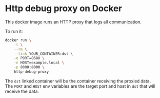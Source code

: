 # Http debug proxy on Docker

This docker image runs an HTTP proxy that logs all communication.

To run it:

```bash
docker run \
    -t \
    --rm \
    --link YOUR_CONTAINER:dst \
    -e PORT=8688 \
    -e HOST=example.local \
    -p 8000:8000 \
    http-debug-proxy
```

The `dst` linked container will be the container receiving the proxied data. 
The `PORT` and `HOST` env variables are the target port and host in `dst` 
that will receive the data.
